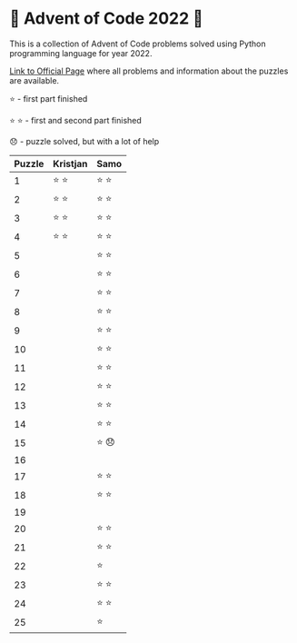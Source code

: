 # :christmas_tree: Advent of Code 2022 :christmas_tree:
This is a collection of Advent of Code problems solved using Python programming language for year 2022.

[Link to Official Page](https://adventofcode.com/) where all problems and information about the puzzles are available.

:star: - first part finished

:star: :star: - first and second part finished

:disappointed: - puzzle solved, but with a lot of help

| Puzzle | Kristjan | Samo |
|--------|----------|------|
| 1  | :star: :star: | :star: :star: |
| 2  | :star: :star: | :star: :star: |
| 3  | :star: :star: | :star: :star: |
| 4  | :star: :star: | :star: :star: |
| 5  |  | :star: :star: |
| 6  |  | :star: :star: |
| 7  |  | :star: :star: |
| 8  |  | :star: :star: |
| 9  |  | :star: :star: |
| 10 |  | :star: :star: |
| 11 |  | :star: :star: |
| 12 |  | :star: :star: |
| 13 |  | :star: :star: |
| 14 |  | :star: :star: |
| 15 |  | :star: :disappointed: |
| 16 |  |  |
| 17 |  | :star: :star: |
| 18 |  | :star: :star: |
| 19 |  |  |
| 20 |  | :star: :star: |
| 21 |  | :star: :star: |
| 22 |  | :star: |
| 23 |  | :star: :star: |
| 24 |  | :star: :star: |
| 25 |  | :star: |